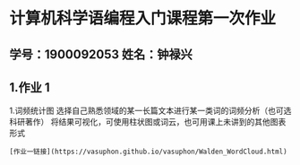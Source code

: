 # 计算机科学语编程入门课程第一次作业
## 学号：1900092053 姓名：钟禄兴
## 1.作业 1
1.词频统计图  选择自己熟悉领域的某一长篇文本进行某一类词的词频分析（也可选科研著作）  将结果可视化，可使用柱状图或词云，也可用课上未讲到的其他图表形式
    
    [作业一链接](https://vasuphon.github.io/vasuphon/Walden_WordCloud.html)
